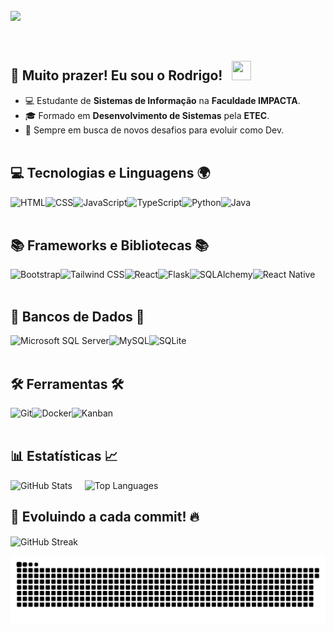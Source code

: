 <br>
<div>
    <img src="https://readme-typing-svg.demolab.com/?font=Poppins&weight=500&size=33&duration=3000&pause=1000&color=1E90FF&vCenter=true&repeat=false&width=720&lines=%3CWelcome+to+my+coding+universe!+%F0%9F%8C%8D+%F0%9F%9A%80%3E" align="left" />
    
</div>
<br><br><br>

## 🌟 Muito prazer! Eu sou o <strong>Rodrigo</strong>! &nbsp; <img src="https://media.giphy.com/media/hvRJCLFzcasrR4ia7z/giphy.gif" width="31" height="31" />

- 💻 Estudante de <strong>Sistemas de Informação</strong> na <strong>Faculdade IMPACTA</strong>.
- 🎓 Formado em <strong>Desenvolvimento de Sistemas</strong> pela <strong>ETEC</strong>.
- 🎯 Sempre em busca de novos desafios para evoluir como Dev.
<br><br>

## 💻 Tecnologias e Linguagens 🌍

<img 
  align="left" 
  alt="HTML" 
  title="HTML" 
  height="28px" 
  src="https://cdn.jsdelivr.net/gh/devicons/devicon@latest/icons/html5/html5-original.svg" 
/>
<img 
  align="left" 
  alt="CSS" 
  title="CSS"
  height="28px"
  src="https://cdn.jsdelivr.net/gh/devicons/devicon@latest/icons/css3/css3-original.svg" 
/>
<img 
  align="left" 
  alt="JavaScript" 
  title="JavaScript"
  height="28px"
  src="https://cdn.jsdelivr.net/gh/devicons/devicon@latest/icons/javascript/javascript-original.svg" 
/>
<img 
  align="left" 
  alt="TypeScript"
  title="TypeScript" 
  height="28px"
  src="https://cdn.jsdelivr.net/gh/devicons/devicon@latest/icons/typescript/typescript-original.svg" 
/>
<img 
  align="left" 
  alt="Python" 
  title="Python"
  height="28px"
  src="https://cdn.jsdelivr.net/gh/devicons/devicon@latest/icons/python/python-original.svg" 
/>
<img 
  align="left" 
  alt="Java" 
  title="Java"
  height="28px"
  src="https://cdn.jsdelivr.net/gh/devicons/devicon@latest/icons/java/java-original.svg" 
/>
<br><br>

## 📚 Frameworks e Bibliotecas 📚

<img 
  align="left" 
  alt="Bootstrap"
  title="Bootstrap" 
  height="28px"
  src="https://img.shields.io/badge/bootstrap-%238511FA.svg?style=for-the-badge&logo=bootstrap&logoColor=white"
/>
<img 
  align="left" 
  alt="Tailwind CSS"
  title="Tailwind CSS" 
  height="28px"
  src="https://img.shields.io/badge/Tailwind%20CSS-06A7D0?logo=tailwindcss&logoColor=white&style=for-the-badge"
/>
<img 
  align="left" 
  alt="React"
  title="React" 
  height="28px"
  src="https://img.shields.io/badge/React-20232A?logo=react&logoColor=61DAFB&style=for-the-badge"
/>
<img 
  align="left" 
  alt="Flask" 
  title="Flask"
  height="28px"
  src="https://img.shields.io/badge/Flask-4B4B4B?logo=flask&logoColor=white&style=for-the-badge"
/>
<img 
  align="left" 
  alt="SQLAlchemy" 
  title="SQLAlchemy"
  height="28px"
  src="https://img.shields.io/badge/SQLAlchemy-4F5B93?logo=sqlalchemy&logoColor=white&style=for-the-badge"
/>
<img 
  align="left" 
  alt="React Native"
  title="React Native" 
  height="28px"
  src="https://img.shields.io/badge/react_native-%2320232a.svg?style=for-the-badge&logo=react&logoColor=%2361DAFB"
/>

<br><br>

## 🎲 Bancos de Dados 🎲

<img 
  align="left" 
  alt="Microsoft SQL Server" 
  title="Microsoft SQL Server"
  height="28px"
  src="https://img.shields.io/badge/Microsoft%20SQL%20Server-CC2927?logo=microsoftsqlserver&logoColor=white&style=for-the-badge"
/>
<img 
  align="left" 
  alt="MySQL" 
  title="MySQL"
  height="28px"
  src="https://img.shields.io/badge/MySQL-4479A1?logo=mysql&logoColor=white&style=for-the-badge"
/>
<img 
  align="left" 
  alt="SQLite" 
  title="SQLite"
  height="28px"
  src="https://img.shields.io/badge/SQLite-003B57?logo=sqlite&logoColor=white&style=for-the-badge"
/>

<br><br>

## 🛠️ Ferramentas 🛠️

<img 
  align="left" 
  alt="Git" 
  title="Git"
  height="28px"
  src="https://img.shields.io/badge/Git-F05032?logo=git&logoColor=white&style=for-the-badge"
/>
<img 
  align="left" 
  alt="Docker" 
  title="Docker"
  height="28px"
  src="https://img.shields.io/badge/Docker-2496ED?logo=docker&logoColor=white&style=for-the-badge"
/>
<img 
  align="left" 
  alt="Kanban"
  title="Kanban" 
  height="28px"
  src="https://img.shields.io/badge/Kanban-00B140?logo=trello&logoColor=white&style=for-the-badge"
/>

<br><br>

## 📊 Estatísticas 📈

<p>
  <img 
    alt="GitHub Stats"
    height="200"
    src="https://github-readme-stats.vercel.app/api?username=rodrigomazucato&show_icons=true&theme=algolia&include_all_commits=true"
  />
  &nbsp;&nbsp;&nbsp;
  <img 
    alt="Top Languages"
    height="200"
    src="https://github-readme-stats.vercel.app/api/top-langs/?username=rodrigomazucato&theme=algolia&layout=compact&langs_count=9"
  />
</p>

## 🔄 Evoluindo a cada commit! 🔥
<p>
  <img 
    align="center"
    alt="GitHub Streak"
    src="https://github-readme-streak-stats.herokuapp.com/?user=rodrigomazucato&theme=algolia&hide_border=false"
  />
</p>

![snake animation](https://github.com/rodrigomazucato/rodrigomazucato/blob/output/github-contribution-grid-snake-dark.svg)
